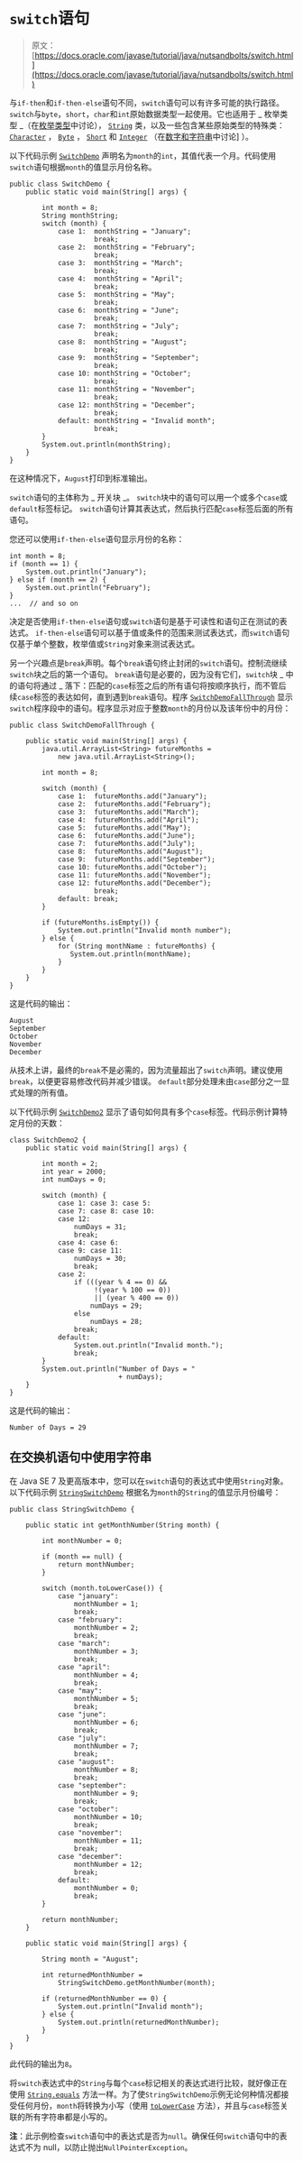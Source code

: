 # `switch`语句

> 原文： [https://docs.oracle.com/javase/tutorial/java/nutsandbolts/switch.html](https://docs.oracle.com/javase/tutorial/java/nutsandbolts/switch.html)

与`if-then`和`if-then-else`语句不同，`switch`语句可以有许多可能的执行路径。 `switch`与`byte`，`short`，`char`和`int`原始数据类型一起使用。它也适用于 _ 枚举类型 _（在[枚举类型](../javaOO/enum.html)中讨论）， [`String`](https://docs.oracle.com/javase/8/docs/api/java/lang/String.html) 类，以及一些包含某些原始类型的特殊类： [`Character`](https://docs.oracle.com/javase/8/docs/api/java/lang/Character.html) ， [`Byte`](https://docs.oracle.com/javase/8/docs/api/java/lang/Byte.html) ， [`Short`](https://docs.oracle.com/javase/8/docs/api/java/lang/Short.html) 和 [`Integer`](https://docs.oracle.com/javase/8/docs/api/java/lang/Integer.html) （在[数字和字符串](../data/index.html)中讨论] ）。

以下代码示例 [`SwitchDemo`](examples/SwitchDemo.java) 声明名为`month`的`int`，其值代表一个月。代码使用`switch`语句根据`month`的值显示月份名称。

```
public class SwitchDemo {
    public static void main(String[] args) {

        int month = 8;
        String monthString;
        switch (month) {
            case 1:  monthString = "January";
                     break;
            case 2:  monthString = "February";
                     break;
            case 3:  monthString = "March";
                     break;
            case 4:  monthString = "April";
                     break;
            case 5:  monthString = "May";
                     break;
            case 6:  monthString = "June";
                     break;
            case 7:  monthString = "July";
                     break;
            case 8:  monthString = "August";
                     break;
            case 9:  monthString = "September";
                     break;
            case 10: monthString = "October";
                     break;
            case 11: monthString = "November";
                     break;
            case 12: monthString = "December";
                     break;
            default: monthString = "Invalid month";
                     break;
        }
        System.out.println(monthString);
    }
}

```

在这种情况下，`August`打印到标准输出。

`switch`语句的主体称为 _ 开关块 _。 `switch`块中的语句可以用一个或多个`case`或`default`标签标记。 `switch`语句计算其表达式，然后执行匹配`case`标签后面的所有语句。

您还可以使用`if-then-else`语句显示月份的名称：

```
int month = 8;
if (month == 1) {
    System.out.println("January");
} else if (month == 2) {
    System.out.println("February");
}
...  // and so on

```

决定是否使用`if-then-else`语句或`switch`语句是基于可读性和语句正在测试的表达式。 `if-then-else`语句可以基于值或条件的范围来测试表达式，而`switch`语句仅基于单个整数，枚举值或`String`对象来测试表达式。

另一个兴趣点是`break`声明。每个`break`语句终止封闭的`switch`语句。控制流继续`switch`块之后的第一个语句。 `break`语句是必要的，因为没有它们，`switch`块 _ 中的语句将通过 _ 落下：匹配的`case`标签之后的所有语句将按顺序执行，而不管后续`case`标签的表达如何，直到遇到`break`语句。程序 [`SwitchDemoFallThrough`](examples/SwitchDemoFallThrough.java) 显示`switch`程序段中的语句。程序显示对应于整数`month`的月份以及该年份中的月份：

```
public class SwitchDemoFallThrough {

    public static void main(String[] args) {
        java.util.ArrayList<String> futureMonths =
            new java.util.ArrayList<String>();

        int month = 8;

        switch (month) {
            case 1:  futureMonths.add("January");
            case 2:  futureMonths.add("February");
            case 3:  futureMonths.add("March");
            case 4:  futureMonths.add("April");
            case 5:  futureMonths.add("May");
            case 6:  futureMonths.add("June");
            case 7:  futureMonths.add("July");
            case 8:  futureMonths.add("August");
            case 9:  futureMonths.add("September");
            case 10: futureMonths.add("October");
            case 11: futureMonths.add("November");
            case 12: futureMonths.add("December");
                     break;
            default: break;
        }

        if (futureMonths.isEmpty()) {
            System.out.println("Invalid month number");
        } else {
            for (String monthName : futureMonths) {
               System.out.println(monthName);
            }
        }
    }
}

```

这是代码的输出：

```
August
September
October
November
December

```

从技术上讲，最终的`break`不是必需的，因为流量超出了`switch`声明。建议使用`break`，以便更容易修改代码并减少错误。 `default`部分处理未由`case`部分之一显式处理的所有值。

以下代码示例 [`SwitchDemo2`](examples/SwitchDemo2.java) 显示了语句如何具有多个`case`标签。代码示例计算特定月份的天数：

```
class SwitchDemo2 {
    public static void main(String[] args) {

        int month = 2;
        int year = 2000;
        int numDays = 0;

        switch (month) {
            case 1: case 3: case 5:
            case 7: case 8: case 10:
            case 12:
                numDays = 31;
                break;
            case 4: case 6:
            case 9: case 11:
                numDays = 30;
                break;
            case 2:
                if (((year % 4 == 0) && 
                     !(year % 100 == 0))
                     || (year % 400 == 0))
                    numDays = 29;
                else
                    numDays = 28;
                break;
            default:
                System.out.println("Invalid month.");
                break;
        }
        System.out.println("Number of Days = "
                           + numDays);
    }
}

```

这是代码的输出：

```
Number of Days = 29

```

## 在交换机语句中使用字符串

在 Java SE 7 及更高版本中，您可以在`switch`语句的表达式中使用`String`对象。以下代码示例 [`StringSwitchDemo`](examples/StringSwitchDemo.java) 根据名为`month`的`String`的值显示月份编号：

```
public class StringSwitchDemo {

    public static int getMonthNumber(String month) {

        int monthNumber = 0;

        if (month == null) {
            return monthNumber;
        }

        switch (month.toLowerCase()) {
            case "january":
                monthNumber = 1;
                break;
            case "february":
                monthNumber = 2;
                break;
            case "march":
                monthNumber = 3;
                break;
            case "april":
                monthNumber = 4;
                break;
            case "may":
                monthNumber = 5;
                break;
            case "june":
                monthNumber = 6;
                break;
            case "july":
                monthNumber = 7;
                break;
            case "august":
                monthNumber = 8;
                break;
            case "september":
                monthNumber = 9;
                break;
            case "october":
                monthNumber = 10;
                break;
            case "november":
                monthNumber = 11;
                break;
            case "december":
                monthNumber = 12;
                break;
            default: 
                monthNumber = 0;
                break;
        }

        return monthNumber;
    }

    public static void main(String[] args) {

        String month = "August";

        int returnedMonthNumber =
            StringSwitchDemo.getMonthNumber(month);

        if (returnedMonthNumber == 0) {
            System.out.println("Invalid month");
        } else {
            System.out.println(returnedMonthNumber);
        }
    }
}

```

此代码的输出为`8`。

将`switch`表达式中的`String`与每个`case`标记相关的表达式进行比较，就好像正在使用 [`String.equals`](https://docs.oracle.com/javase/8/docs/api/java/lang/String.html#equals-java.lang.Object-) 方法一样。为了使`StringSwitchDemo`示例无论何种情况都接受任何月份，`month`将转换为小写（使用 [`toLowerCase`](https://docs.oracle.com/javase/8/docs/api/java/lang/String.html#toLowerCase--) 方法），并且与`case`标签关联的所有字符串都是小写的。

**注**：此示例检查`switch`语句中的表达式是否为`null`。确保任何`switch`语句中的表达式不为 null，以防止抛出`NullPointerException`。